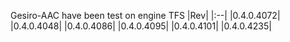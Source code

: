 Gesiro-AAC have been test on engine TFS
|Rev|
|:--|
|0.4.0.4072|
|0.4.0.4048|
|0.4.0.4086|
|0.4.0.4095|
|0.4.0.4101|
|0.4.0.4235|